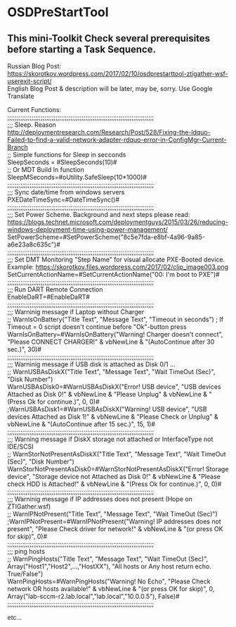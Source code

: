 # OSDPreStartTool

## This mini-Toolkit Check several prerequisites before starting a Task Sequence.


Russian Blog Post: https://skorotkov.wordpress.com/2017/02/10/osdprestarttool-ztigather-wsf-userexit-script/  
English Blog Post & description will be later, may be, sorry. Use Google Translate


Current Functions:  
;;;;;;;;;;;;;;;;;;;;;;;;;;;;;;;;;;;;;;;;;;;;;;;;;;;;;;;;;;;;;;;;;;;;;;;;;;;;;;;  
;;; Sleep. Reason http://deploymentresearch.com/Research/Post/528/Fixing-the-ldquo-Failed-to-find-a-valid-network-adapter-rdquo-error-in-ConfigMgr-Current-Branch  
;; Simple functions for Sleep in secconds  
SleepSeconds = #SleepSeconds(10)#  
;; Or MDT Build In function  
SleepMSeconds=#oUtility.SafeSleep(10*1000)#  
;;;;;;;;;;;;;;;;;;;;;;;;;;;;;;;;;;;;;;;;;;;;;;;;;;;;;;;;;;;;;;;;;;;;;;;;;;;;;;;  
;;; Sync date/time from windows servers  
PXEDateTimeSync=#DateTimeSync()#  
;;;;;;;;;;;;;;;;;;;;;;;;;;;;;;;;;;;;;;;;;;;;;;;;;;;;;;;;;;;;;;;;;;;;;;;;;;;;;;;  
;;; Set Power Scheme. Background and next steps please read: https://blogs.technet.microsoft.com/deploymentguys/2015/03/26/reducing-windows-deployment-time-using-power-management/  
SetPowerScheme=#SetPowerScheme("8c5e7fda-e8bf-4a96-9a85-a6e23a8c635c")#  
;;;;;;;;;;;;;;;;;;;;;;;;;;;;;;;;;;;;;;;;;;;;;;;;;;;;;;;;;;;;;;;;;;;;;;;;;;;;;;;  
;;; Set DMT Monitoring "Step Name" for visual allocate PXE-Booted device. Example: https://skorotkov.files.wordpress.com/2017/02/clip_image003.png  
SetCurrentActionName=#SetCurrentActionName("00: I'm boot to PXE")#  
;;;;;;;;;;;;;;;;;;;;;;;;;;;;;;;;;;;;;;;;;;;;;;;;;;;;;;;;;;;;;;;;;;;;;;;;;;;;;;;  
;;; Run DART Remote Connection  
EnableDaRT=#EnableDaRT#  
;;;;;;;;;;;;;;;;;;;;;;;;;;;;;;;;;;;;;;;;;;;;;;;;;;;;;;;;;;;;;;;;;;;;;;;;;;;;;;;  
;;; Warninig message if Laptop without Charger  
;; WarnIsOnBattery("Title Text", "Message Text", "Timeout in seconds") ; If Timeout = 0 script doesn't continue before "Ok"-button press  
WarnIsOnBattery=#WarnIsOnBattery("Warning! Charger doesn't connect", "Please CONNECT CHARGER!" & vbNewLine & "(AutoContinue after 30 sec.)", 30)#  
;;;;;;;;;;;;;;;;;;;;;;;;;;;;;;;;;;;;;;;;;;;;;;;;;;;;;;;;;;;;;;;;;;;;;;;;;;;;;;;  
;;; Warninig message if USB disk is attached as Disk 0/1 ...  
;; WarnUSBAsDiskX("Title Text", "Message Text", "Wait TimeOut (Sec)", "Disk Number")  
WarnUSBAsDisk0=#WarnUSBAsDiskX("Error! USB device", "USB devices Attached as Disk 0!" & vbNewLine & "Please Unplug" & vbNewLine & "(Press Ok for continue.)", 0, 0)#  
;WarnUSBAsDisk1=#WarnUSBAsDiskX("Warning! USB device", "USB devices Attached as Disk 1!" & vbNewLine & "Please Check or Unplug" & vbNewLine & "(AutoContinue after 15 sec.)", 15, 1)#  
;;;;;;;;;;;;;;;;;;;;;;;;;;;;;;;;;;;;;;;;;;;;;;;;;;;;;;;;;;;;;;;;;;;;;;;;;;;;;;;  
;;; Warning message if DiskX storage not attached or InterfaceType not IDE/SCSI  
;; WarnStorNotPresentAsDiskX("Title Text", "Message Text", "Wait TimeOut (Sec)", "Disk Number")  
WarnStorNotPresentAsDisk0=#WarnStorNotPresentAsDiskX("Error! Storage device", "Storage device not Attached as Disk 0!" & vbNewLine & "Please check HDD is Attached!" & vbNewLine & "(Press Ok for continue.)", 0, 0)#  
;;;;;;;;;;;;;;;;;;;;;;;;;;;;;;;;;;;;;;;;;;;;;;;;;;;;;;;;;;;;;;;;;;;;;;;;;;;;;;;  
;;; Warninig message if IP addresses does not present (Hope on ZTIGather.wsf)  
;; WarnIPNotPresent("Title Text", "Message Text", "Wait TimeOut (Sec)")  
;WarnIPNotPresent=#WarnIPNotPresent("Warning! IP addresses does not present", "Please Check driver for network!" & vbNewLine & "(or press OK for skip)", 0)#  
;;;;;;;;;;;;;;;;;;;;;;;;;;;;;;;;;;;;;;;;;;;;;;;;;;;;;;;;;;;;;;;;;;;;;;;;;;;;;;;  
;;; ping hosts  
;; WarnPingHosts("Title Text", "Message Text", "Wait TimeOut (Sec)", Array("Host1","Host2",...,"HostXX"), "All hosts or Any host return echo. True/False")  
WarnPingHosts=#WarnPingHosts("Warning! No Echo", "Please Check network OR hosts available!" & vbNewLine & "(or press OK for skip)", 0, Array("lab-sccm-r2.lab.local","lab.local","10.0.0.5"), False)#  
;;;;;;;;;;;;;;;;;;;;;;;;;;;;;;;;;;;;;;;;;;;;;;;;;;;;;;;;;;;;;;;;;;;;;;;;;;;;;;;  


etc...
